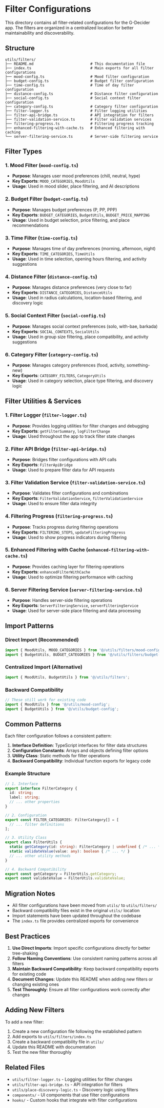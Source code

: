 # Filter Configurations

This directory contains all filter-related configurations for the G-Decider app. The filters are organized in a centralized location for better maintainability and discoverability.

## Structure

```
utils/filters/
├── README.md                          # This documentation file
├── index.ts                           # Main exports for all filter configurations
├── mood-config.ts                     # Mood filter configuration
├── budget-config.ts                   # Budget filter configuration
├── time-config.ts                     # Time of day filter configuration
├── distance-config.ts                 # Distance filter configuration
├── social-config.ts                   # Social context filter configuration
├── category-config.ts                 # Category filter configuration
├── filter-logger.ts                   # Filter logging utilities
├── filter-api-bridge.ts               # API integration for filters
├── filter-validation-service.ts       # Filter validation services
├── filtering-progress.ts              # Filtering progress tracking
├── enhanced-filtering-with-cache.ts   # Enhanced filtering with caching
└── server-filtering-service.ts        # Server-side filtering service
```

## Filter Types

### 1. Mood Filter (`mood-config.ts`)
- **Purpose**: Manages user mood preferences (chill, neutral, hype)
- **Key Exports**: `MOOD_CATEGORIES`, `MoodUtils`
- **Usage**: Used in mood slider, place filtering, and AI descriptions

### 2. Budget Filter (`budget-config.ts`)
- **Purpose**: Manages budget preferences (P, PP, PPP)
- **Key Exports**: `BUDGET_CATEGORIES`, `BudgetUtils`, `BUDGET_PRICE_MAPPING`
- **Usage**: Used in budget selection, price filtering, and place recommendations

### 3. Time Filter (`time-config.ts`)
- **Purpose**: Manages time of day preferences (morning, afternoon, night)
- **Key Exports**: `TIME_CATEGORIES`, `TimeUtils`
- **Usage**: Used in time selection, opening hours filtering, and activity suggestions

### 4. Distance Filter (`distance-config.ts`)
- **Purpose**: Manages distance preferences (very close to far)
- **Key Exports**: `DISTANCE_CATEGORIES`, `DistanceUtils`
- **Usage**: Used in radius calculations, location-based filtering, and discovery logic

### 5. Social Context Filter (`social-config.ts`)
- **Purpose**: Manages social context preferences (solo, with-bae, barkada)
- **Key Exports**: `SOCIAL_CONTEXTS`, `SocialUtils`
- **Usage**: Used in group size filtering, place compatibility, and activity suggestions

### 6. Category Filter (`category-config.ts`)
- **Purpose**: Manages category preferences (food, activity, something-new)
- **Key Exports**: `CATEGORY_FILTERS`, `CategoryUtils`
- **Usage**: Used in category selection, place type filtering, and discovery logic

## Filter Utilities & Services

### 1. Filter Logger (`filter-logger.ts`)
- **Purpose**: Provides logging utilities for filter changes and debugging
- **Key Exports**: `getFilterSummary`, `logFilterChange`
- **Usage**: Used throughout the app to track filter state changes

### 2. Filter API Bridge (`filter-api-bridge.ts`)
- **Purpose**: Bridges filter configurations with API calls
- **Key Exports**: `FilterApiBridge`
- **Usage**: Used to prepare filter data for API requests

### 3. Filter Validation Service (`filter-validation-service.ts`)
- **Purpose**: Validates filter configurations and combinations
- **Key Exports**: `FilterValidationService`, `filterValidationService`
- **Usage**: Used to ensure filter data integrity

### 4. Filtering Progress (`filtering-progress.ts`)
- **Purpose**: Tracks progress during filtering operations
- **Key Exports**: `FILTERING_STEPS`, `updateFilteringProgress`
- **Usage**: Used to show progress indicators during filtering

### 5. Enhanced Filtering with Cache (`enhanced-filtering-with-cache.ts`)
- **Purpose**: Provides caching layer for filtering operations
- **Key Exports**: `enhancedFilterWithCache`
- **Usage**: Used to optimize filtering performance with caching

### 6. Server Filtering Service (`server-filtering-service.ts`)
- **Purpose**: Handles server-side filtering operations
- **Key Exports**: `ServerFilteringService`, `serverFilteringService`
- **Usage**: Used for server-side place filtering and data processing

## Import Patterns

### Direct Import (Recommended)
```typescript
import { MoodUtils, MOOD_CATEGORIES } from '@/utils/filters/mood-config';
import { BudgetUtils, BUDGET_CATEGORIES } from '@/utils/filters/budget-config';
```

### Centralized Import (Alternative)
```typescript
import { MoodUtils, BudgetUtils } from '@/utils/filters';
```

### Backward Compatibility
```typescript
// These still work for existing code
import { MoodUtils } from '@/utils/mood-config';
import { BudgetUtils } from '@/utils/budget-config';
```

## Common Patterns

Each filter configuration follows a consistent pattern:

1. **Interface Definition**: TypeScript interfaces for filter data structures
2. **Configuration Constants**: Arrays and objects defining filter options
3. **Utility Class**: Static methods for filter operations
4. **Backward Compatibility**: Individual function exports for legacy code

### Example Structure
```typescript
// 1. Interface
export interface FilterCategory {
  id: string;
  label: string;
  // ... other properties
}

// 2. Configuration
export const FILTER_CATEGORIES: FilterCategory[] = [
  // ... filter definitions
];

// 3. Utility Class
export class FilterUtils {
  static getCategory(id: string): FilterCategory | undefined { /* ... */ }
  static validateValue(value: any): boolean { /* ... */ }
  // ... other utility methods
}

// 4. Backward Compatibility
export const getCategory = FilterUtils.getCategory;
export const validateValue = FilterUtils.validateValue;
```

## Migration Notes

- All filter configurations have been moved from `utils/` to `utils/filters/`
- Backward compatibility files exist in the original `utils/` location
- Import statements have been updated throughout the codebase
- The `index.ts` file provides centralized exports for convenience

## Best Practices

1. **Use Direct Imports**: Import specific configurations directly for better tree-shaking
2. **Follow Naming Conventions**: Use consistent naming patterns across all filters
3. **Maintain Backward Compatibility**: Keep backward compatibility exports for existing code
4. **Document Changes**: Update this README when adding new filters or changing existing ones
5. **Test Thoroughly**: Ensure all filter configurations work correctly after changes

## Adding New Filters

To add a new filter:

1. Create a new configuration file following the established pattern
2. Add exports to `utils/filters/index.ts`
3. Create a backward compatibility file in `utils/`
4. Update this README with documentation
5. Test the new filter thoroughly

## Related Files

- `utils/filter-logger.ts` - Logging utilities for filter changes
- `utils/filter-api-bridge.ts` - API integration for filters
- `utils/place-discovery-logic.ts` - Discovery logic using filters
- `components/` - UI components that use filter configurations
- `hooks/` - Custom hooks that integrate with filter configurations 